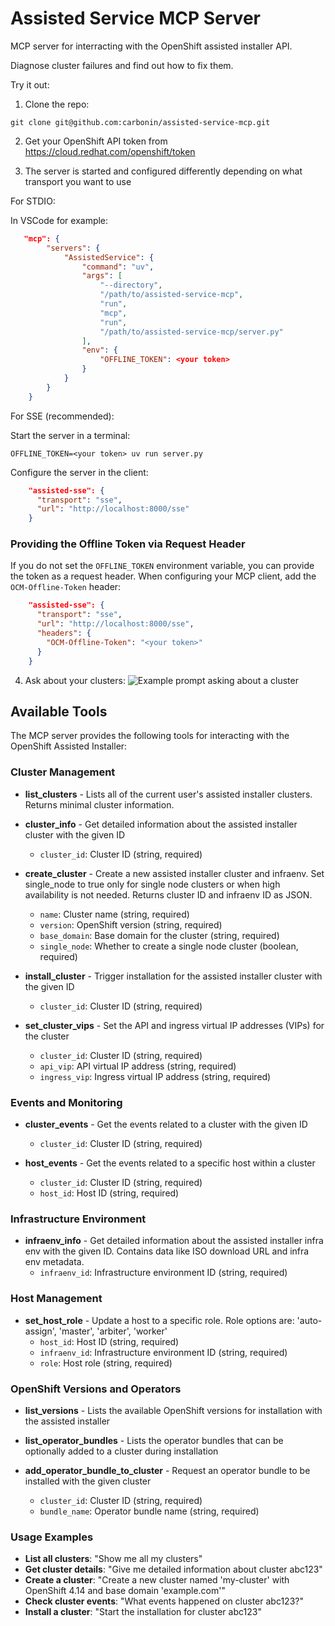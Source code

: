 # Assisted Service MCP Server

MCP server for interracting with the OpenShift assisted installer API.

Diagnose cluster failures and find out how to fix them.

Try it out:

1. Clone the repo:
```
git clone git@github.com:carbonin/assisted-service-mcp.git
```

2. Get your OpenShift API token from https://cloud.redhat.com/openshift/token

3. The server is started and configured differently depending on what transport you want to use

For STDIO:

In VSCode for example:
```json
   "mcp": {
        "servers": {
            "AssistedService": {
                "command": "uv",
                "args": [
                    "--directory",
                    "/path/to/assisted-service-mcp",
                    "run",
                    "mcp",
                    "run",
                    "/path/to/assisted-service-mcp/server.py"
                ],
                "env": {
                    "OFFLINE_TOKEN": <your token>
                }
            }
        }
    }
```

For SSE (recommended):

Start the server in a terminal:

`OFFLINE_TOKEN=<your token> uv run server.py`

Configure the server in the client:

```json
    "assisted-sse": {
      "transport": "sse",
      "url": "http://localhost:8000/sse"
    }
```

### Providing the Offline Token via Request Header

If you do not set the `OFFLINE_TOKEN` environment variable, you can provide the token as a request header.
When configuring your MCP client, add the `OCM-Offline-Token` header:

```json
    "assisted-sse": {
      "transport": "sse",
      "url": "http://localhost:8000/sse",
      "headers": {
        "OCM-Offline-Token": "<your token>"
      }
    }
```

4. Ask about your clusters:
![Example prompt asking about a cluster](images/cluster-prompt-example.png)

## Available Tools

The MCP server provides the following tools for interacting with the OpenShift Assisted Installer:

### Cluster Management

* **list_clusters** - Lists all of the current user's assisted installer clusters. Returns minimal cluster information.

* **cluster_info** - Get detailed information about the assisted installer cluster with the given ID
  * `cluster_id`: Cluster ID (string, required)

* **create_cluster** - Create a new assisted installer cluster and infraenv. Set single_node to true only for single node clusters or when high availability is not needed. Returns cluster ID and infraenv ID as JSON.
  * `name`: Cluster name (string, required)
  * `version`: OpenShift version (string, required)
  * `base_domain`: Base domain for the cluster (string, required)
  * `single_node`: Whether to create a single node cluster (boolean, required)

* **install_cluster** - Trigger installation for the assisted installer cluster with the given ID
  * `cluster_id`: Cluster ID (string, required)

* **set_cluster_vips** - Set the API and ingress virtual IP addresses (VIPs) for the cluster
  * `cluster_id`: Cluster ID (string, required)
  * `api_vip`: API virtual IP address (string, required)
  * `ingress_vip`: Ingress virtual IP address (string, required)

### Events and Monitoring

* **cluster_events** - Get the events related to a cluster with the given ID
  * `cluster_id`: Cluster ID (string, required)

* **host_events** - Get the events related to a specific host within a cluster
  * `cluster_id`: Cluster ID (string, required)
  * `host_id`: Host ID (string, required)

### Infrastructure Environment

* **infraenv_info** - Get detailed information about the assisted installer infra env with the given ID. Contains data like ISO download URL and infra env metadata.
  * `infraenv_id`: Infrastructure environment ID (string, required)

### Host Management

* **set_host_role** - Update a host to a specific role. Role options are: 'auto-assign', 'master', 'arbiter', 'worker'
  * `host_id`: Host ID (string, required)
  * `infraenv_id`: Infrastructure environment ID (string, required)
  * `role`: Host role (string, required)

### OpenShift Versions and Operators

* **list_versions** - Lists the available OpenShift versions for installation with the assisted installer

* **list_operator_bundles** - Lists the operator bundles that can be optionally added to a cluster during installation

* **add_operator_bundle_to_cluster** - Request an operator bundle to be installed with the given cluster
  * `cluster_id`: Cluster ID (string, required)
  * `bundle_name`: Operator bundle name (string, required)

### Usage Examples

- **List all clusters**: "Show me all my clusters"
- **Get cluster details**: "Give me detailed information about cluster abc123"
- **Create a cluster**: "Create a new cluster named 'my-cluster' with OpenShift 4.14 and base domain 'example.com'"
- **Check cluster events**: "What events happened on cluster abc123?"
- **Install a cluster**: "Start the installation for cluster abc123"
